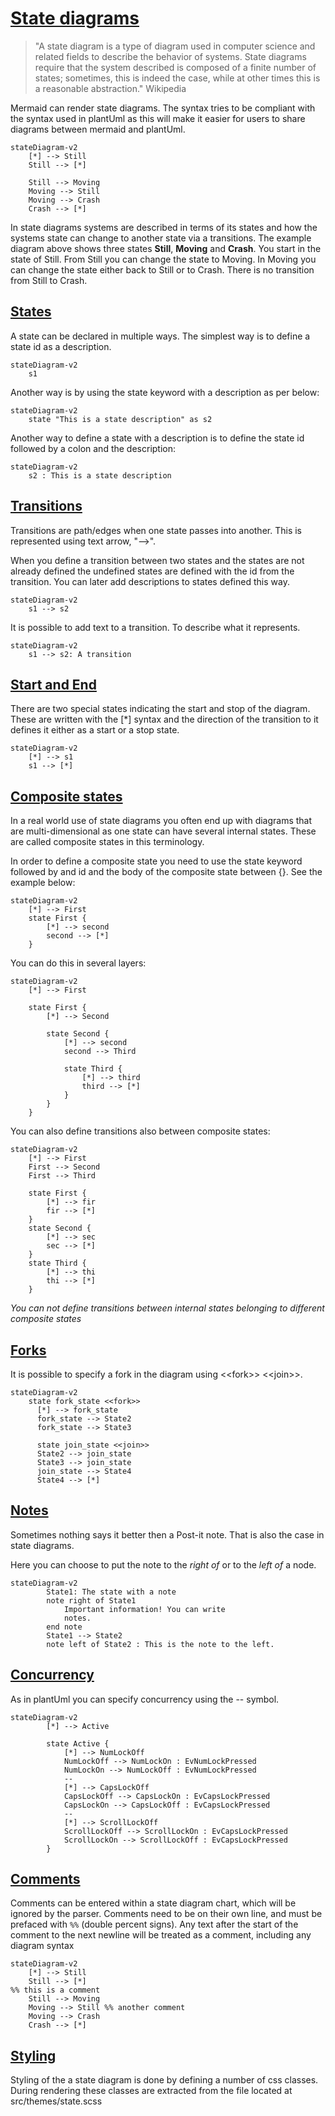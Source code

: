 # [State diagrams](https://mermaid-js.github.io/mermaid/#/stateDiagram?id=state-diagrams)


> "A state diagram is a type of diagram used in computer science and related fields to describe the behavior of systems. State diagrams require that the system described is composed of a finite number of states; sometimes, this is indeed the case, while at other times this is a reasonable abstraction." Wikipedia

Mermaid can render state diagrams. The syntax tries to be compliant with the syntax used in plantUml as this will make it easier for users to share diagrams between mermaid and plantUml.

``` Mermaid {hide=false}
stateDiagram-v2
    [*] --> Still
    Still --> [*]

    Still --> Moving
    Moving --> Still
    Moving --> Crash
    Crash --> [*]
```





In state diagrams systems are described in terms of its states and how the systems state can change to another state via a transitions. The example diagram above shows three states&nbsp;**Still**,&nbsp;**Moving**&nbsp;and&nbsp;**Crash**. You start in the state of Still. From Still you can change the state to Moving. In Moving you can change the state either back to Still or to Crash. There is no transition from Still to Crash.

## [States](https://mermaid-js.github.io/mermaid/#/stateDiagram?id=states)

A state can be declared in multiple ways. The simplest way is to define a state id as a description.

``` Mermaid {hide=false}
stateDiagram-v2
    s1
```



Another way is by using the state keyword with a description as per below:

``` Mermaid {hide=false}
stateDiagram-v2
    state "This is a state description" as s2
```



Another way to define a state with a description is to define the state id followed by a colon and the description:

``` Mermaid {hide=false}
stateDiagram-v2
    s2 : This is a state description
```



## [Transitions](https://mermaid-js.github.io/mermaid/#/stateDiagram?id=transitions)

Transitions are path/edges when one state passes into another. This is represented using text arrow, "--&gt;".

When you define a transition between two states and the states are not already defined the undefined states are defined with the id from the transition. You can later add descriptions to states defined this way.

``` Mermaid {hide=false}
stateDiagram-v2
    s1 --> s2
```



It is possible to add text to a transition. To describe what it represents.

``` Mermaid {hide=false}
stateDiagram-v2
    s1 --> s2: A transition
```



## [Start and End](https://mermaid-js.github.io/mermaid/#/stateDiagram?id=start-and-end)

There are two special states indicating the start and stop of the diagram. These are written with the [*] syntax and the direction of the transition to it defines it either as a start or a stop state.

``` Mermaid {hide=false}
stateDiagram-v2
    [*] --> s1
    s1 --> [*]
```



## [Composite states](https://mermaid-js.github.io/mermaid/#/stateDiagram?id=composite-states)

In a real world use of state diagrams you often end up with diagrams that are multi-dimensional as one state can have several internal states. These are called composite states in this terminology.

In order to define a composite state you need to use the state keyword followed by and id and the body of the composite state between {}. See the example below:

``` Mermaid {hide=false}
stateDiagram-v2
    [*] --> First
    state First {
        [*] --> second
        second --> [*]
    }
```



You can do this in several layers:

``` Mermaid {hide=false}
stateDiagram-v2
    [*] --> First

    state First {
        [*] --> Second

        state Second {
            [*] --> second
            second --> Third

            state Third {
                [*] --> third
                third --> [*]
            }
        }
    }
```



You can also define transitions also between composite states:

``` Mermaid {hide=false}
stateDiagram-v2
    [*] --> First
    First --> Second
    First --> Third

    state First {
        [*] --> fir
        fir --> [*]
    }
    state Second {
        [*] --> sec
        sec --> [*]
    }
    state Third {
        [*] --> thi
        thi --> [*]
    }
```



_You can not define transitions between internal states belonging to different composite states_

## [Forks](https://mermaid-js.github.io/mermaid/#/stateDiagram?id=forks)

It is possible to specify a fork in the diagram using &lt;&lt;fork&gt;&gt; &lt;&lt;join&gt;&gt;.

``` Mermaid {hide=false}
stateDiagram-v2
    state fork_state <<fork>>
      [*] --> fork_state
      fork_state --> State2
      fork_state --> State3

      state join_state <<join>>
      State2 --> join_state
      State3 --> join_state
      join_state --> State4
      State4 --> [*]
```



## [Notes](https://mermaid-js.github.io/mermaid/#/stateDiagram?id=notes)

Sometimes nothing says it better then a Post-it note. That is also the case in state diagrams.

Here you can choose to put the note to the&nbsp;_right of_&nbsp;or to the&nbsp;_left of_&nbsp;a node.

``` Mermaid {hide=false}
stateDiagram-v2
        State1: The state with a note
        note right of State1
            Important information! You can write
            notes.
        end note
        State1 --> State2
        note left of State2 : This is the note to the left.
```



## [Concurrency](https://mermaid-js.github.io/mermaid/#/stateDiagram?id=concurrency)

As in plantUml you can specify concurrency using the -- symbol.

``` Mermaid {hide=false}
stateDiagram-v2
        [*] --> Active

        state Active {
            [*] --> NumLockOff
            NumLockOff --> NumLockOn : EvNumLockPressed
            NumLockOn --> NumLockOff : EvNumLockPressed
            --
            [*] --> CapsLockOff
            CapsLockOff --> CapsLockOn : EvCapsLockPressed
            CapsLockOn --> CapsLockOff : EvCapsLockPressed
            --
            [*] --> ScrollLockOff
            ScrollLockOff --> ScrollLockOn : EvCapsLockPressed
            ScrollLockOn --> ScrollLockOff : EvCapsLockPressed
        }
```



## [Comments](https://mermaid-js.github.io/mermaid/#/stateDiagram?id=comments)

Comments can be entered within a state diagram chart, which will be ignored by the parser. Comments need to be on their own line, and must be prefaced with&nbsp;`%%`&nbsp;(double percent signs). Any text after the start of the comment to the next newline will be treated as a comment, including any diagram syntax

``` Mermaid {hide=false}
stateDiagram-v2
    [*] --> Still
    Still --> [*]
%% this is a comment
    Still --> Moving
    Moving --> Still %% another comment
    Moving --> Crash
    Crash --> [*]
```

## [Styling](https://mermaid-js.github.io/mermaid/#/stateDiagram?id=styling)

Styling of the a state diagram is done by defining a number of css classes. During rendering these classes are extracted from the file located at src/themes/state.scss
